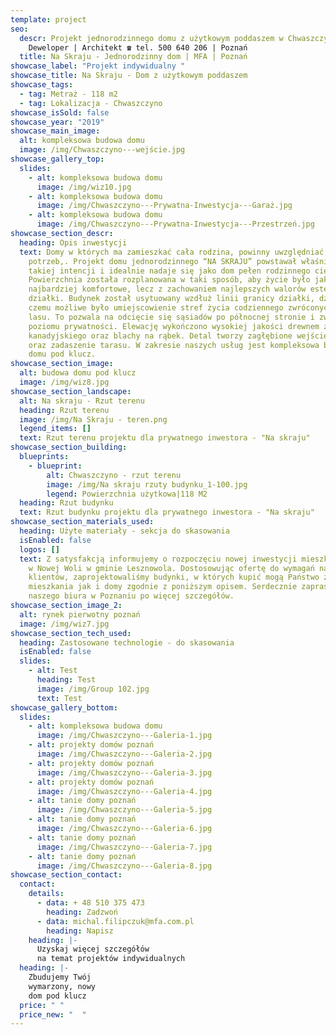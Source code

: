 ```yaml
---
template: project
seo:
  descr: Projekt jednorodzinnego domu z użytkowym poddaszem w Chwaszczynie |
    Deweloper | Architekt ☎ tel. 500 640 206 | Poznań
  title: Na Skraju - Jednorodzinny dom | MFA | Poznań
showcase_label: "Projekt indywidualny "
showcase_title: Na Skraju - Dom z użytkowym poddaszem
showcase_tags:
  - tag: Metraż - 118 m2
  - tag: Lokalizacja - Chwaszczyno
showcase_isSold: false
showcase_year: "2019"
showcase_main_image:
  alt: kompleksowa budowa domu
  image: /img/Chwaszczyno---wejście.jpg
showcase_gallery_top:
  slides:
    - alt: kompleksowa budowa domu
      image: /img/wiz10.jpg
    - alt: kompleksowa budowa domu
      image: /img/Chwaszczyno---Prywatna-Inwestycja---Garaż.jpg
    - alt: kompleksowa budowa domu
      image: /img/Chwaszczyno---Prywatna-Inwestycja---Przestrzeń.jpg
showcase_section_descr:
  heading: Opis inwestycji
  text: Domy w których ma zamieszkać cała rodzina, powinny uwzględniać wiele
    potrzeb,. Projekt domu jednorodzinnego “NA SKRAJU” powstawał właśnie w
    takiej intencji i idealnie nadaje się jako dom pełen rodzinnego ciepła.
    Powierzchnia została rozplanowana w taki sposób, aby życie było jak
    najbardziej komfortowe, lecz z zachowaniem najlepszych walorów estetycznych
    działki. Budynek został usytuowany wzdłuż linii granicy działki, dzięki
    czemu możliwe było umiejscowienie stref życia codziennego zwróconych ku
    lasu. To pozwala na odcięcie się sąsiadów po północnej stronie i zwiększenie
    poziomu prywatności. Elewację wykończono wysokiej jakości drewnem z cedru
    kanadyjskiego oraz blachy na rąbek. Detal tworzy zagłębione wejście do domu
    oraz zadaszenie tarasu. W zakresie naszych usług jest kompleksowa budowa
    domu pod klucz.
showcase_section_image:
  alt: budowa domu pod klucz
  image: /img/wiz8.jpg
showcase_section_landscape:
  alt: Na skraju - Rzut terenu
  heading: Rzut terenu
  image: /img/Na Skraju - teren.png
  legend_items: []
  text: Rzut terenu projektu dla prywatnego inwestora - "Na skraju"
showcase_section_building:
  blueprints:
    - blueprint:
        alt: Chwaszczyno - rzut terenu
        image: /img/Na skraju rzuty budynku_1-100.jpg
        legend: Powierzchnia użytkowa|118 M2
  heading: Rzut budynku
  text: Rzut budynku projektu dla prywatnego inwestora - "Na skraju"
showcase_section_materials_used:
  heading: Użyte materiały - sekcja do skasowania
  isEnabled: false
  logos: []
  text: Z satysfakcją informujemy o rozpoczęciu nowej inwestycji mieszkań i domów
    w Nowej Woli w gminie Lesznowola. Dostosowując ofertę do wymagań naszych
    klientów, zaprojektowaliśmy budynki, w których kupić mogą Państwo zarówno
    mieszkania jak i domy zgodnie z poniższym opisem. Serdecznie zapraszamy do
    naszego biura w Poznaniu po więcej szczegółów.
showcase_section_image_2:
  alt: rynek pierwotny poznań
  image: /img/wiz7.jpg
showcase_section_tech_used:
  heading: Zastosowane technologie - do skasowania
  isEnabled: false
  slides:
    - alt: Test
      heading: Test
      image: /img/Group 102.jpg
      text: Test
showcase_gallery_bottom:
  slides:
    - alt: kompleksowa budowa domu
      image: /img/Chwaszczyno---Galeria-1.jpg
    - alt: projekty domów poznań
      image: /img/Chwaszczyno---Galeria-2.jpg
    - alt: projekty domów poznań
      image: /img/Chwaszczyno---Galeria-3.jpg
    - alt: projekty domów poznań
      image: /img/Chwaszczyno---Galeria-4.jpg
    - alt: tanie domy poznań
      image: /img/Chwaszczyno---Galeria-5.jpg
    - alt: tanie domy poznań
      image: /img/Chwaszczyno---Galeria-6.jpg
    - alt: tanie domy poznań
      image: /img/Chwaszczyno---Galeria-7.jpg
    - alt: tanie domy poznań
      image: /img/Chwaszczyno---Galeria-8.jpg
showcase_section_contact:
  contact:
    details:
      - data: + 48 510 375 473
        heading: Zadzwoń
      - data: michal.filipczuk@mfa.com.pl
        heading: Napisz
    heading: |-
      Uzyskaj więcej szczegółów
      na temat projektów indywidualnych
  heading: |-
    Zbudujemy Twój
    wymarzony, nowy
    dom pod klucz
  price: " "
  price_new: "  "
---
```

